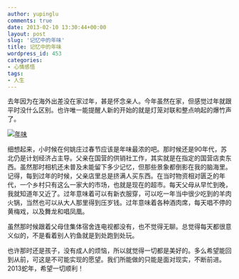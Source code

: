 ```yaml
---
author: yupinglu
comments: true
date: 2013-02-10 13:30:44+00:00
layout: post
slug: '记忆中的年味'
title: 记忆中的年味
wordpress_id: 453
categories:
- 心情感悟
tags:
- 人生
---
```


去年因为在海外出差没在家过年，甚是怀念亲人。今年虽然在家，但感觉过年就跟平时没什么区别。也许唯一能提醒人新的开始的就是灯笼对联和整点响起的爆竹声了。

[![年味](http://farm9.staticflickr.com/8386/8463884646_2d7f3bc1bf_z.jpg)](http://farm9.staticflickr.com/8386/8463884646_2d7f3bc1bf_z.jpg)

细想起来，小时候在何姚庄过春节应该是年味最浓的吧。那时候还是90年代，苏北仍是计划经济占主导。父亲在国营的供销社工作，其实就是在指定的国营店卖东西。虽然那时相机还未普及未能留下多少记忆，但那些景象都倒影在我的脑海里。记得，每到过年的时候，父亲店里总是挤满人买东西。在当时物资相对匮乏的年代，一个乡村只有这么一家大的市场，也就是现在的超市。每天父母从早忙到晚，我就知道年又近了。过年意味着可以有新衣服穿，可以吃一年当中很少吃到的羊肉火锅，当然也可以从大人那里得到压岁钱。过年意味着各种酒肉席，每天唱不停的黄梅戏，以及舞龙和唱凤凰。

虽然那时候跟着父母住集体宿舍连电视都没有，也不觉得无聊。总觉得每天都很意义似的，不是看着别人钓鱼就是到处跑到处玩。

也许那时还是孩子，没有成人的烦恼，所以就觉得一切都是美好的。多么希望能回到从前，可这是不可能实现的愿望。我们所能做的只能是面对现实，不断前进。2013蛇年，希望一切顺利！
